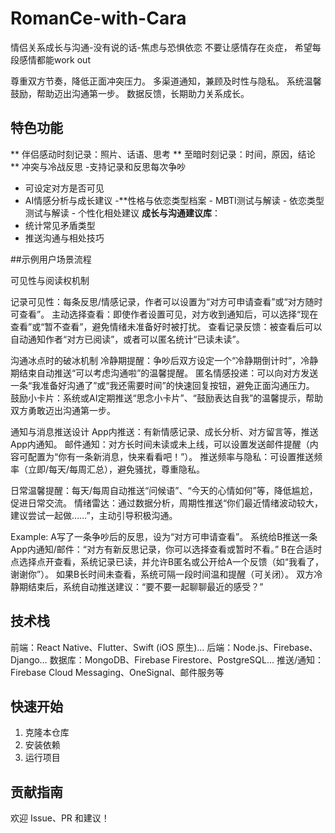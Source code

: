 # RomanCe-with-Cara
情侣关系成长与沟通-没有说的话-焦虑与恐惧依恋
不要让感情存在炎症， 希望每段感情都能work out

尊重双方节奏，降低正面冲突压力。
多渠道通知，兼顾及时性与隐私。
系统温馨鼓励，帮助迈出沟通第一步。
数据反馈，长期助力关系成长。


## 特色功能
** 伴侣感动时刻记录：照片、话语、思考
** 至暗时刻记录：时间，原因，结论
** 冲突与冷战反思
    -支持记录和反思每次争吵
   - 可设定对方是否可见
   - AI情感分析与成长建议
-**性格与依恋类型档案
    - MBTI测试与解读
    - 依恋类型测试与解读
    - 个性化相处建议
**成长与沟通建议库**：
   - 统计常见矛盾类型
   - 推送沟通与相处技巧

##示例用户场景流程

可见性与阅读权机制

记录可见性：每条反思/情感记录，作者可以设置为“对方可申请查看”或“对方随时可查看”。
主动选择查看：即使作者设置可见，对方收到通知后，可以选择“现在查看”或“暂不查看”，避免情绪未准备好时被打扰。
查看记录反馈：被查看后可以自动通知作者“对方已阅读”，或者可以匿名统计“已读未读”。

沟通冰点时的破冰机制
冷静期提醒：争吵后双方设定一个“冷静期倒计时”，冷静期结束自动推送“可以考虑沟通啦”的温馨提醒。
匿名情感投递：可以向对方发送一条“我准备好沟通了”或“我还需要时间”的快速回复按钮，避免正面沟通压力。
鼓励小卡片：系统或AI定期推送“思念小卡片”、“鼓励表达自我”的温馨提示，帮助双方勇敢迈出沟通第一步。

通知与消息推送设计
App内推送：有新情感记录、成长分析、对方留言等，推送App内通知。
邮件通知：对方长时间未读或未上线，可以设置发送邮件提醒（内容可配置为“你有一条新消息，快来看看吧！”）。
推送频率与隐私：可设置推送频率（立即/每天/每周汇总），避免骚扰，尊重隐私。

日常温馨提醒：每天/每周自动推送“问候语”、“今天的心情如何”等，降低尴尬，促进日常交流。
情绪雷达：通过数据分析，周期性推送“你们最近情绪波动较大，建议尝试一起做……”，主动引导积极沟通。

Example:
  A写了一条争吵后的反思，设为“对方可申请查看”。
  系统给B推送一条App内通知/邮件：“对方有新反思记录，你可以选择查看或暂时不看。”
  B在合适时点选择点开查看，系统记录已读，并允许B匿名或公开给A一个反馈（如“我看了，谢谢你”）。
  如果B长时间未查看，系统可隔一段时间温和提醒（可关闭）。
  双方冷静期结束后，系统自动推送建议：“要不要一起聊聊最近的感受？”

## 技术栈

前端：React Native、Flutter、Swift (iOS 原生)…
后端：Node.js、Firebase、Django…
数据库：MongoDB、Firebase Firestore、PostgreSQL…
推送/通知：Firebase Cloud Messaging、OneSignal、邮件服务等

## 快速开始

1. 克隆本仓库
2. 安装依赖  
3. 运行项目

## 贡献指南
欢迎 Issue、PR 和建议！

